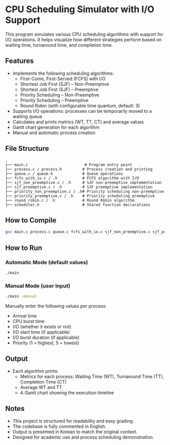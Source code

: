 # CPU Scheduling Simulator with I/O Support

This program simulates various CPU scheduling algorithms with support for I/O operations. It helps visualize how different strategies perform based on waiting time, turnaround time, and completion time.

## Features

- Implements the following scheduling algorithms:
  - First-Come, First-Served (FCFS) with I/O
  - Shortest Job First (SJF) – Non-Preemptive
  - Shortest Job First (SJF) – Preemptive
  - Priority Scheduling – Non-Preemptive
  - Priority Scheduling – Preemptive
  - Round Robin (with configurable time quantum, default: 3)
- Supports I/O operations: processes can be temporarily moved to a waiting queue
- Calculates and prints metrics (WT, TT, CT) and average values
- Gantt chart generation for each algorithm
- Manual and automatic process creation

## File Structure

```
.
├── main.c                         # Program entry point
├── process.c / process.h         # Process creation and printing
├── queue.c / queue.h             # Queue operations
├── fcfs_with_io.c / .h           # FCFS algorithm with I/O
├── sjf_non_preemptive.c / .h     # SJF non-preemptive implementation
├── sjf_preemptive.c / .h         # SJF preemptive implementation
├── priority_non_preemptive.c / .h# Priority scheduling non-preemptive
├── priority_preemptive.c / .h    # Priority scheduling preemptive
├── round_robin.c / .h            # Round Robin algorithm
├── scheduler.h                   # Shared function declarations
```

## How to Compile

```bash
gcc main.c process.c queue.c fcfs_with_io.c sjf_non_preemptive.c sjf_preemptive.c     priority_non_preemptive.c priority_preemptive.c round_robin.c -o main
```

## How to Run

### Automatic Mode (default values)

```bash
./main
```

### Manual Mode (user input)

```bash
./main -manual
```

Manually enter the following values per process:
- Arrival time
- CPU burst time
- I/O (whether it exists or not)
- I/O start time (if applicable)
- I/O burst duration (if applicable)
- Priority (1 = highest, 5 = lowest)

## Output

- Each algorithm prints:
  - Metrics for each process: Waiting Time (WT), Turnaround Time (TT), Completion Time (CT)
  - Average WT and TT
  - A Gantt chart showing the execution timeline

## Notes

- This project is structured for readability and easy grading.
- The codebase is fully commented in English.
- Output is presented in Korean to match the original context.
- Designed for academic use and process scheduling demonstration.
